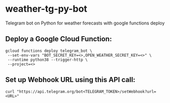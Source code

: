 # weather-tg-py-bot
Telegram bot on Python for weather forecasts with google functions deploy

## Deploy a Google Cloud Function:
```
gcloud functions deploy telegram_bot \
 --set-env-vars "BOT_SECRET_KEY=<>,OPEN_WEATHER_SECRET_KEY=<>" \
 --runtime python38 --trigger-http \
 --project=<>
```

## Set up Webhook URL using this API call:
```
curl "https://api.telegram.org/bot<TELEGRAM_TOKEN>/setWebhook?url=<URL>"
```
